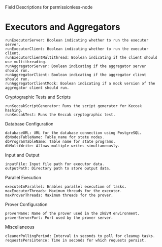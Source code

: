 Field Descriptions for permissionless-node
# Executors and Aggregators

    runExecutorServer: Boolean indicating whether to run the executor server.
    runExecutorClient: Boolean indicating whether to run the executor client.
    runExecutorClientMultithread: Boolean indicating if the client should use multithreading.
    runAggregatorServer: Boolean indicating if the aggregator server should run.
    runAggregatorClient: Boolean indicating if the aggregator client should run.
    runAggregatorClientMock: Boolean indicating if a mock version of the aggregator client should run.

Cryptographic Tests and Scripts

    runKeccakScriptGenerator: Runs the script generator for Keccak hashing.
    runKeccakTest: Runs the Keccak cryptographic test.

Database Configuration

    databaseURL: URL for the database connection using PostgreSQL.
    dbNodesTableName: Table name for state nodes.
    dbProgramTableName: Table name for state programs.
    dbMultiWrite: Allows multiple writes simultaneously.

Input and Output

    inputFile: Input file path for executor data.
    outputPath: Directory path to store output data.

Parallel Execution

    executeInParallel: Enables parallel execution of tasks.
    maxExecutorThreads: Maximum threads for the executor.
    maxProverThreads: Maximum threads for the prover.

Prover Configuration

    proverName: Name of the prover used in the zkEVM environment.
    proverServerPort: Port used by the prover server.

Miscellaneous

    cleanerPollingPeriod: Interval in seconds to poll for cleanup tasks.
    requestsPersistence: Time in seconds for which requests persist.

